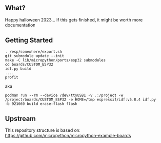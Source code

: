 ## What?
Happy halloween 2023... If this gets finished, it might be worth more documentation

## Getting Started
```
. /esp/somewhere/export.sh
git submodule update --init
make -C lib/micropython/ports/esp32 submodules
cd boards/CUSTOM_ESP32
idf.py build
....
profit
```
aka
```
podman run --rm --device /dev/ttyUSB1 -v .:/project -w /project/boards/CUSTOM_ESP32 -e HOME=/tmp espressif/idf:v5.0.4 idf.py -b 921660 build erase-flash flash
```


## Upstream
This repository structure is based on: https://github.com/micropython/micropython-example-boards

